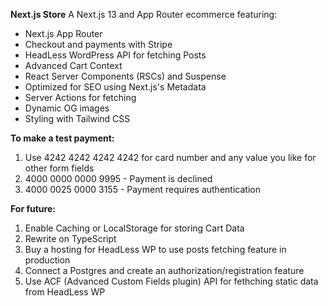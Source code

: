 **Next.js Store**
A Next.js 13 and App Router ecommerce featuring:

* Next.js App Router
* Checkout and payments with Stripe
* HeadLess WordPress API for fetching Posts
* Advanced Cart Context
* React Server Components (RSCs) and Suspense
* Optimized for SEO using Next.js's Metadata
* Server Actions for fetching
* Dynamic OG images
* Styling with Tailwind CSS

**To make a test payment:**
1. Use 4242 4242 4242 4242 for card number and any value you like for other form fields
2. 4000 0000 0000 9995 - Payment is declined
3. 4000 0025 0000 3155 - Payment requires authentication
 
**For future:** 
1. Enable Caching or LocalStorage for storing Cart Data
2. Rewrite on TypeScript
3. Buy a hosting for HeadLess WP to use posts fetching feature in production
4. Connect a Postgres and create an authorization/registration feature
5. Use ACF (Advanced Custom Fields plugin) API for fethching static data from HeadLess WP
